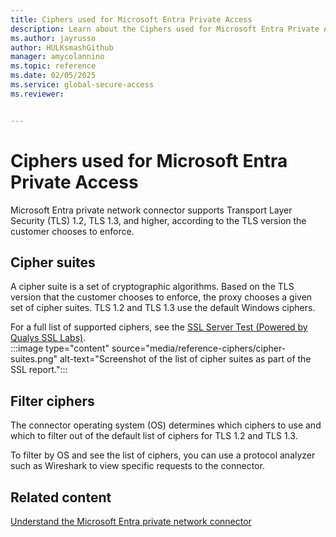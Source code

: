 ```yaml
---
title: Ciphers used for Microsoft Entra Private Access  
description: Learn about the Ciphers used for Microsoft Entra Private Access
ms.author: jayrusso
author: HULKsmashGithub
manager: amycolannino
ms.topic: reference
ms.date: 02/05/2025
ms.service: global-secure-access
ms.reviewer: 


---
```


# Ciphers used for Microsoft Entra Private Access
Microsoft Entra private network connector supports Transport Layer Security (TLS) 1.2, TLS 1.3, and higher, according to the TLS version the customer chooses to enforce. 

## Cipher suites
A cipher suite is a set of cryptographic algorithms. Based on the TLS version that the customer chooses to enforce, the proxy chooses a given set of cipher suites. TLS 1.2 and TLS 1.3 use the default Windows ciphers.

For a full list of supported ciphers, see the [SSL Server Test (Powered by Qualys SSL Labs)](https://www.ssllabs.com/ssltest/analyze.html?d=testtls13-hipcanary.msappproxy.net).   
:::image type="content" source="media/reference-ciphers/cipher-suites.png" alt-text="Screenshot of the list of cipher suites as part of the SSL report.":::   

## Filter ciphers
The connector operating system (OS) determines which ciphers to use and which to filter out of the default list of ciphers for TLS 1.2 and TLS 1.3.  

To filter by OS and see the list of ciphers, you can use a protocol analyzer such as Wireshark to view specific requests to the connector. 

## Related content
[Understand the Microsoft Entra private network connector](concept-connectors.md)







